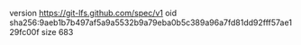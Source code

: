 version https://git-lfs.github.com/spec/v1
oid sha256:9aeb1b7b497af5a9a5532b9a79eba0b5c389a96a7fd81dd92fff57ae129fc00f
size 683
